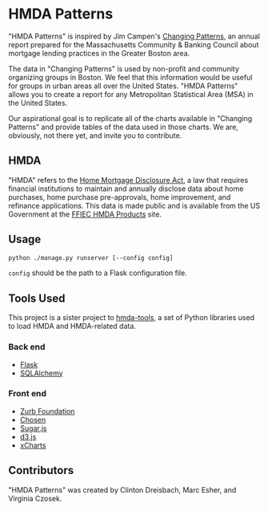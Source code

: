 HMDA Patterns
=============

"HMDA Patterns" is inspired by Jim Campen's [Changing Patterns][], an
annual report prepared for the Massachusetts Community & Banking
Council about mortgage lending practices in the Greater Boston area.

The data in "Changing Patterns" is used by non-profit and community
organizing groups in Boston. We feel that this information would be
useful for groups in urban areas all over the United States. "HMDA
Patterns" allows you to create a report for any Metropolitan
Statistical Area (MSA) in the United States.

Our aspirational goal is to replicate all of the charts available in
"Changing Patterns" and provide tables of the data used in those
charts. We are, obviously, not there yet, and invite you to
contribute.

[Changing Patterns]: http://mcbc.info/reports/mortgage

## HMDA

"HMDA" refers to the [Home Mortgage Disclosure Act][hmda], a law that
requires financial institutions to maintain and annually disclose data
about home purchases, home purchase pre-approvals, home improvement,
and refinance applications. This data is made public and is available
from the US Government at the [FFIEC HMDA Products][hmda-products]
site.

[hmda]: http://en.wikipedia.org/wiki/Home_Mortgage_Disclosure_Act
[hmda-products]: http://www.ffiec.gov/hmda/hmdaproducts.htm

## Usage

```sh
python ./manage.py runserver [--config config]
```

`config` should be the path to a Flask configuration file.

## Tools Used

This project is a sister project to [hmda-tools][], a set of Python
libraries used to load HMDA and HMDA-related data.

### Back end
* [Flask][]
* [SQLAlchemy][]

### Front end
* [Zurb Foundation][zurb]
* [Chosen][]
* [Sugar.js][]
* [d3.js][]
* [xCharts][]

[hmda-tools]: https://github.com/crnixon/hmda-tools
[Flask]: http://flask.pocoo.org/
[SQLAlchemy]: http://www.sqlalchemy.org/
[zurb]: http://foundation.zurb.com/
[Raphael.js]: http://raphaeljs.com/
[gRaphael]: http://g.raphaeljs.com/
[Chosen]: http://harvesthq.github.com/chosen/
[Sugar.js]: http://sugarjs.com/
[d3.js]: http://d3js.org/
[xCharts]: http://tenxer.github.com/xcharts/

## Contributors

"HMDA Patterns" was created by Clinton Dreisbach, Marc Esher, and
Virginia Czosek.

